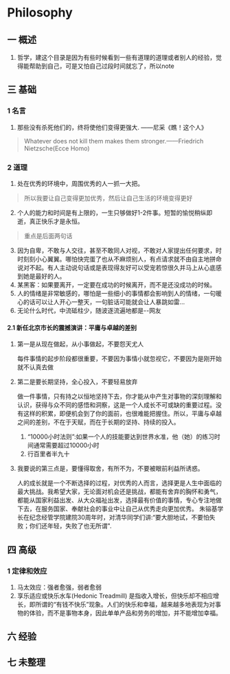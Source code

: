 # Philosophy
## 一 概述
1. 哲学，建这个目录是因为有些时候看到一些有道理的道理或者别人的经验，觉得能帮助到自己，可是又怕自己过段时间就忘了，所以note

## 三 基础
### 1 名言
1. 那些没有杀死他们的，终将使他们变得更强大.    ——尼采《瞧！这个人》
>Whatever does not kill them makes them stronger.——Friedrich Nietzsche(Ecce Homo)

### 2 道理
1. 处在优秀的环境中，周围优秀的人一抓一大把。
>所以我要让自己变得更加优秀，然后让自己生活的环境变得更好  

2. 个人的能力和时间是有上限的，一生只够做好1-2件事。短暂的愉悦稍纵即逝，真正快乐才是永恒。
>重点是后面两句话

3. 因为自卑，不敢与人交往，甚至不敢同人对视，不敢对人家提出任何要求，时时刻刻小心翼翼。哪怕快完蛋了也从不麻烦别人，有点请求就不由自主地拼命说对不起。有人主动说句话或是表现得友好可以受宠若惊很久并马上从心底感到她是最好的人。
4. 某黑客：如果要离开，一定要在成功的时候离开，而不是还没成功的时候。
5. 人的情绪是非常敏感的，哪怕是一些细小的事情都会影响到人的情绪，一句暖心的话可以让人开心一整天，一句脏话可能就会让人暴跳如雷...
6. 无论什么时代，中流砥柱少，随波逐流遍地都是--网友

#### 2.1  新任北京市长的震撼演讲：平庸与卓越的差别
1. 第一是从现在做起，从小事做起，不要怨天尤人

    每件事情的起步阶段都很重要，不要因为事情小就忽视它，不要因为是刚开始就不认真去做
2. 第二是要长期坚持，全心投入，不要轻易放弃

    做一件事情，只有持之以恒地坚持下去，你才能从中产生对事物的深刻理解和认识，获得与众不同的感悟和洞察，这是一个人成长不可或缺的重要过程。没有这样的积累，即便机会到了你的面前，也很难能把握住。所以，平庸与卓越之间的差别，不在于天赋，而在于长期的坚持、持续的投入。
    1. “10000小时法则”:如果一个人的技能要达到世界水准，他（她）的练习时间通常需要超过10000小时
    2. 行百里者半九十
3. 我要说的第三点是，要懂得取舍，有所不为，不要被眼前利益所诱惑。

    人的成长就是一个不断选择的过程，对优秀的人而言，选择更是人生中面临的最大挑战。我希望大家，无论面对机会还是挑战，都能有舍弃的胸怀和勇气，都能从国家利益出发、从大众福祉出发，选择最有价值的事情，专心专注地做下去，在服务国家、奉献社会的事业中让自己从优秀走向更加优秀。
    朱镕基学长在纪念经管学院建院30周年时，对清华同学们讲:“要大胆地试，不要怕失败；你们还年轻，失败了也无所谓".

## 四 高级
### 1 定律和效应
1. 马太效应：强者愈强，弱者愈弱
2. 享乐适应或快乐水车(Hedonic Treadmill)
    是指收入增长，但快乐却不相应增长，即所谓的“有钱不快乐”现象。人们的快乐和幸福，越来越多地表现为对事物的体验，而不是事物本身，因此单单产品和劳务的增加，并不能增加幸福。

## 六 经验
## 七 未整理
